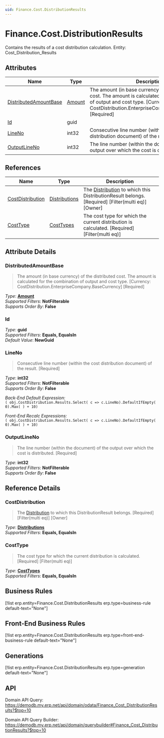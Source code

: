 ```yaml
---
uid: Finance.Cost.DistributionResults
---
```

# Finance.Cost.DistributionResults

Contains the results of a cost distribution calculation. Entity: Cost_Distribution_Results

## Attributes

| Name | Type | Description |
| ---- | ---- | --- |
| [DistributedAmountBase](Finance.Cost.DistributionResults.md#distributedamountbase) | [Amount](../data-types.md#amount) | The amount (in base currency) of the distributed cost. The amount is calculated for the combination of output and cost type. [Currency: CostDistribution.EnterpriseCompany.BaseCurrency] [Required] 
| [Id](Finance.Cost.DistributionResults.md#id) | guid |  
| [LineNo](Finance.Cost.DistributionResults.md#lineno) | int32 | Consecutive line number (within the cost distribution document) of the result. [Required] 
| [OutputLineNo](Finance.Cost.DistributionResults.md#outputlineno) | int32 | The line number (within the document) of the output over which the cost is distributed. [Required] 

## References

| Name | Type | Description |
| ---- | ---- | --- |
| [CostDistribution](Finance.Cost.DistributionResults.md#costdistribution) | [Distributions](Finance.Cost.Distributions.md) | The [Distribution](Finance.Cost.Distributions.md) to which this DistributionResult belongs. [Required] [Filter(multi eq)] [Owner] |
| [CostType](Finance.Cost.DistributionResults.md#costtype) | [CostTypes](Finance.Cost.CostTypes.md) | The cost type for which the current distribution is calculated. [Required] [Filter(multi eq)] |


## Attribute Details

### DistributedAmountBase

> The amount (in base currency) of the distributed cost. The amount is calculated for the combination of output and cost type. [Currency: CostDistribution.EnterpriseCompany.BaseCurrency] [Required]

_Type_: **[Amount](../data-types.md#amount)**  
_Supported Filters_: **NotFilterable**  
_Supports Order By_: **False**  

### Id

_Type_: **guid**  
_Supported Filters_: **Equals, EqualsIn**  
_Default Value_: **NewGuid**  

### LineNo

> Consecutive line number (within the cost distribution document) of the result. [Required]

_Type_: **int32**  
_Supported Filters_: **NotFilterable**  
_Supports Order By_: **False**  

_Back-End Default Expression:_  
`( obj.CostDistribution.Results.Select( c => c.LineNo).DefaultIfEmpty( 0).Max( ) + 10)`

_Front-End Recalc Expressions:_  
`( obj.CostDistribution.Results.Select( c => c.LineNo).DefaultIfEmpty( 0).Max( ) + 10)`
### OutputLineNo

> The line number (within the document) of the output over which the cost is distributed. [Required]

_Type_: **int32**  
_Supported Filters_: **NotFilterable**  
_Supports Order By_: **False**  


## Reference Details

### CostDistribution

> The [Distribution](Finance.Cost.Distributions.md) to which this DistributionResult belongs. [Required] [Filter(multi eq)] [Owner]

_Type_: **[Distributions](Finance.Cost.Distributions.md)**  
_Supported Filters_: **Equals, EqualsIn**  

### CostType

> The cost type for which the current distribution is calculated. [Required] [Filter(multi eq)]

_Type_: **[CostTypes](Finance.Cost.CostTypes.md)**  
_Supported Filters_: **Equals, EqualsIn**  



## Business Rules

[!list erp.entity=Finance.Cost.DistributionResults erp.type=business-rule default-text="None"]

## Front-End Business Rules

[!list erp.entity=Finance.Cost.DistributionResults erp.type=front-end-business-rule default-text="None"]

## Generations

[!list erp.entity=Finance.Cost.DistributionResults erp.type=generation default-text="None"]

## API

Domain API Query:
<https://demodb.my.erp.net/api/domain/odata/Finance_Cost_DistributionResults?$top=10>

Domain API Query Builder:
<https://demodb.my.erp.net/api/domain/querybuilder#Finance_Cost_DistributionResults?$top=10>

